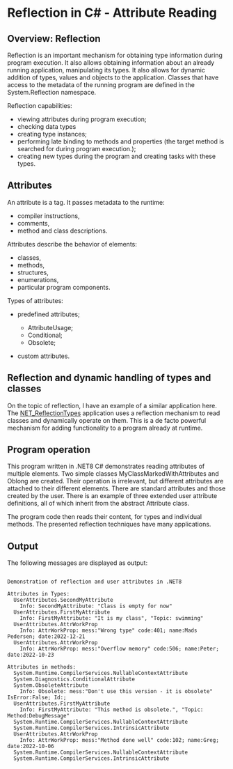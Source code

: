 # Reflection in C# - Attribute Reading

## Overview: Reflection
Reflection is an important mechanism for obtaining type information during program execution. It also allows obtaining information about an already running application, manipulating its types. It also allows for dynamic addition of types, values and objects to the application.
Classes that have access to the metadata of the running program are defined in the System.Reflection namespace.

Reflection capabilities:
- viewing attributes during program execution;
- checking data types
- creating type instances;
- performing late binding to methods and properties (the target method is searched for during program execution.);
- creating new types during the program and creating tasks with these types.

## Attributes

An attribute is a tag. It passes metadata to the runtime:
- compiler instructions,
- comments,
- method and class descriptions.

Attributes describe the behavior of elements:

- classes,
- methods,
- structures,
- enumerations,
- particular program components.

Types of attributes:

- predefined attributes;
  - AttributeUsage;
  - Conditional;
  - Obsolete;

- custom attributes.


## Reflection and dynamic handling of types and classes
On the topic of reflection, I have an example of a similar application here. 
The <a href="https://github.com/janluksoft/NET_ReflectionTypes">NET_ReflectionTypes</a> application
uses a reflection mechanism to read classes and dynamically operate on them. 
This is a de facto powerful mechanism for adding functionality to a program already at runtime.


## Program operation

This program written in .NET8 C# demonstrates reading attributes of multiple elements.
Two simple classes MyClassMarkedWithAttributes and Oblong are created. 
Their operation is irrelevant, but different attributes are attached to their 
different elements. There are standard attributes and those created by the user. 
There is an example of three extended user attribute definitions, all of which 
inherit from the abstract Attribute class.

The program code then reads their content, for types and individual methods.
The presented reflection techniques have many applications.

## Output

The following messages are displayed as output:

```

Demonstration of reflection and user attributes in .NET8

Attributes in Types:
  UserAttributes.SecondMyAttribute
    Info: SecondMyAttribute: "Class is empty for now"
  UserAttributes.FirstMyAttribute
    Info: FirstMyAttribute: "It is my class", "Topic: swimming"
  UserAttributes.AttrWorkProp
    Info: AttrWorkProp: mess:"Wrong type" code:401; name:Mads Pedersen; date:2022-12-21
  UserAttributes.AttrWorkProp
    Info: AttrWorkProp: mess:"Overflow memory" code:506; name:Peter; date:2022-10-23

Attributes in methods:
  System.Runtime.CompilerServices.NullableContextAttribute
  System.Diagnostics.ConditionalAttribute
  System.ObsoleteAttribute
    Info: Obsolete: mess:"Don't use this version - it is obsolete" IsError:False; Id:;
  UserAttributes.FirstMyAttribute
    Info: FirstMyAttribute: "This method is obsolete.", "Topic: Method:DebugMessage"
  System.Runtime.CompilerServices.NullableContextAttribute
  System.Runtime.CompilerServices.IntrinsicAttribute
  UserAttributes.AttrWorkProp
    Info: AttrWorkProp: mess:"Method done well" code:102; name:Greg; date:2022-10-06
  System.Runtime.CompilerServices.NullableContextAttribute
  System.Runtime.CompilerServices.IntrinsicAttribute

```

